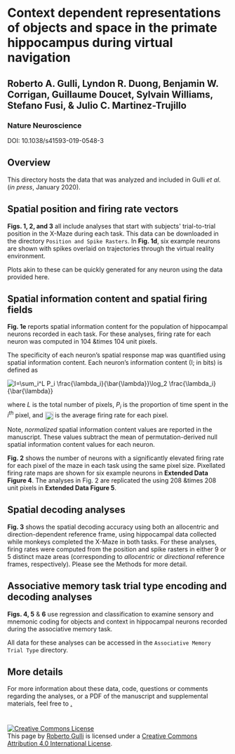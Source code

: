 # Context dependent representations of objects and space in the primate hippocampus during virtual navigation
## Roberto A. Gulli, Lyndon R. Duong, Benjamin W. Corrigan, Guillaume Doucet, Sylvain Williams, Stefano Fusi, & Julio C. Martinez-Trujillo

### Nature Neuroscience
DOI: 10.1038/s41593-019-0548-3

## Overview

This directory hosts the data that was analyzed and included in Gulli _et al._ (_in press_, January 2020). 

## Spatial position and firing rate vectors

**Figs. 1, 2, and 3** all include analyses that start with subjects' trial-to-trial position in the X-Maze during each task. 
This data can be downloaded in the directory `Position and Spike Rasters`. In **Fig. 1d**, six example neurons are shown with spikes overlaid on trajectories through the virtual reality environment.

Plots akin to these can be quickly generated for any neuron using the data provided here. 


## Spatial information content and spatial firing fields

**Fig. 1e** reports spatial information content for the population of hippocampal neurons recorded in each task. 
For these analyses, firing rate for each neuron was computed in 104 &times 104 unit pixels.  

The specificity of each neuron’s spatial response map was quantified using spatial information content. Each neuron’s information content (I; in bits) is defined as

<img src="https://latex2image.joeraut.com/output/img-3add55d7ad3f6fed.png" align="center" border="0" alt="I=\sum_i^L P_i \frac{\lambda_i}{\bar{\lambda}}\log_2  \frac{\lambda_i}{\bar{\lambda}}" />

where _L_ is the total number of pixels, _P<sub>i<sub>_ is the proportion of time spent in the _i<sup>th<sup>_ pixel, and <img src="http://www.sciweavers.org/tex2img.php?eq=%5Clambda_i&bc=White&fc=Black&im=jpg&fs=12&ff=arev&edit=0" align="center" border="0" alt="\lambda_i" width="19" height="18" /> is the average firing rate for each pixel. 

Note, _normalized_ spatial information content values are reported in the manuscript. These values subtract the mean of permutation-derived null spatial information content values for each neuron. 

**Fig. 2** shows the number of neurons with a significantly elevated firing rate for each pixel of the maze in each task using the same pixel size. 
Pixellated firing rate maps are shown for six example neurons in **Extended Data Figure 4**. 
The analyses in Fig. 2 are replicated the using 208 &times 208 unit pixels in **Extended Data Figure 5**.   

## Spatial decoding analyses

**Fig. 3** shows the spatial decoding accuracy using both an allocentric and direction-dependent reference frame, using hippocampal data collected while monkeys completed the X-Maze in both tasks.  For these analyses, firing rates were computed from the position and spike rasters in either 9 or 5 distinct maze areas (corresponding to _allocentric_ or _directional_ reference frames, respectively). Please see the Methods for more detail. 

## Associative memory task trial type encoding and decoding analyses

**Figs. 4, 5** & **6** use regression and classification to examine sensory and mnemonic coding for objects and context in hippocampal neurons recorded during the associative memory task. 

All data for these analyses can be accessed in the `Associative Memory Trial Type` directory. 

## More details

For more information about these data, code, questions or comments regarding the analyses, or a PDF of the manuscript and supplemental materials, feel free to <a rel="email me" href="mailto:roberto.gulli@mail.mcgill.ca">. 


#
<a rel="license" href="https://creativecommons.org/licenses/by/4.0/"><img alt="Creative Commons License" style="border-width:0" src="http://i.creativecommons.org/l/by/4.0/88x31.png" /></a><br /><span xmlns:dct="http://purl.org/dc/terms/" property="dct:title">This page</span> by <a xmlns:cc="http://creativecommons.org/ns#" href="https://robertogulli.com/data" property="cc:attributionName" rel="cc:attributionURL">Roberto Gulli</a> is licensed under a <a rel="license" href="https://creativecommons.org/licenses/by/4.0/legalcode">Creative Commons Attribution 4.0 International License</a>.
